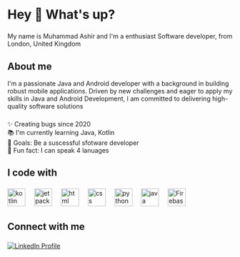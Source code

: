 

<h1 align="left">Hey 👋 What's up?</h1>

###

<p align="left">My name is Muhammad Ashir  and I'm a enthusiast Software developer, from London, United Kingdom </p>

###

<h2 align="left">About me</h2>
 I'm a passionate Java and Android developer with a background in building robust mobile applications. Driven by new challenges and eager to apply my skills in Java and Android Development, I am committed to delivering high-quality software solutions


###

<p align="left">✨ Creating bugs since 2020<br>📚 I'm currently learning Java, Kotlin<br>🎯 Goals: Be a suscessful sfotware developer <br>🎲 Fun fact: I can speak 4 lanuages </p>

###

<h2 align="left">I code with</h2>

###


<div align="left">
  <img src="https://cdn.jsdelivr.net/gh/devicons/devicon/icons/kotlin/kotlin-original.svg" height="40" alt="kotlin logo"  />
  <img width="12" />
 <img src="https://img.shields.io/badge/Jetpack%20Compose-4285F4.svg?style=for-the-badge&logo=Jetpack-Compose&logoColor=white" height="40" alt="jetpack compose logo" />
  <img width="12" />
  <img src="https://cdn.jsdelivr.net/gh/devicons/devicon/icons/html5/html5-original.svg" height="40" alt="html logo"  />
  <img width="12" />
  <img src="https://cdn.jsdelivr.net/gh/devicons/devicon/icons/css3/css3-original.svg" height="40" alt="css logo"  />
  <img width="12" />
  <img src="https://cdn.jsdelivr.net/gh/devicons/devicon/icons/python/python-original.svg" height="40" alt="python logo"  />
  <img width="12" />
  <img src="https://cdn.jsdelivr.net/gh/devicons/devicon/icons/java/java-original.svg" height="40" alt="java logo"  />
 <img width="12" />
  <img src="https://img.shields.io/badge/Firebase-FFCA28.svg?style=for-the-badge&logo=Firebase&logoColor=bla" height="40" alt="Firebase"  />
   
</a>
</div>

###

<h2 align="left">Connect with me</h2>

###

<div align="left">
  <a href="https://www.linkedin.com/in/ashir12">
    <img src="https://img.shields.io/badge/LinkedIn-0077B5.svg?style=for-the-badge&logo=linkedin&logoColor=white" alt="LinkedIn Profile" />
  </a>
</div>

###
